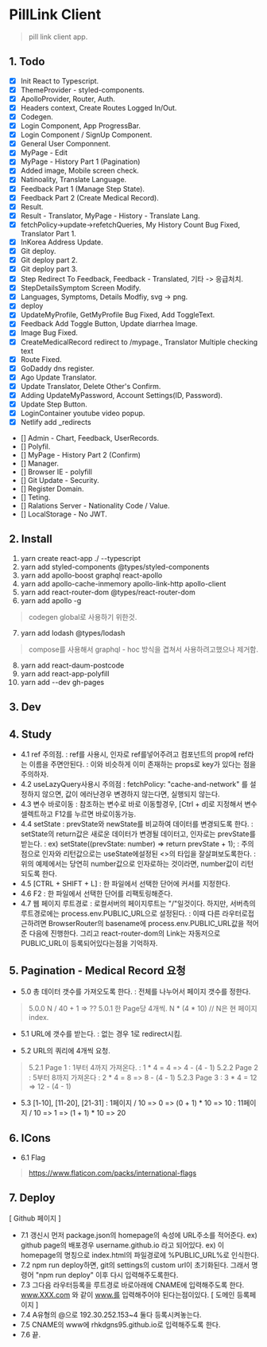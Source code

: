 # PillLink Client
> pill link client app.

## 1. Todo
- [x] Init React to Typescript.
- [x] ThemeProvider - styled-components.
- [x] ApolloProvider, Router, Auth.
- [x] Headers context, Create Routes Logged In/Out.
- [x] Codegen.
- [x] Login Component, App ProgressBar.
- [x] Login Component / SignUp Component.
- [x] General User Componnent.
- [x] MyPage - Edit
- [x] MyPage - History Part 1 (Pagination)
- [x] Added image, Mobile screen check.
- [x] Natinoality, Translate Language.
- [x] Feedback Part 1 (Manage Step State).
- [x] Feedback Part 2 (Create Medical Record).
- [X] Result.
- [x] Result - Translator, MyPage - History - Translate Lang.
- [x] fetchPolicy->update->refetchQueries, My History Count Bug Fixed, Translator Part 1.
- [x] InKorea Address Update.
- [x] Git deploy.
- [x] Git deploy part 2.
- [x] Git deploy part 3.
- [x] Step Redirect To Feedback, Feedback - Translated, 기타 -> 응급처치.
- [x] StepDetailsSymptom Screen Modify.
- [x] Languages, Symptoms, Details Modfiy, svg -> png.
- [x] deploy
- [x] UpdateMyProfile, GetMyProfile Bug Fixed, Add ToggleText.
- [x] Feedback Add Toggle Button, Update diarrhea Image.
- [x] Image Bug Fixed.
- [x] CreateMedicalRecord redirect to /mypage., Translator Multiple checking text
- [x] Route Fixed.
- [x] GoDaddy dns register.
- [x] Ago Update Translator.
- [x] Update Translator, Delete Other's Confirm.
- [x] Adding UpdateMyPassword, Account Settings(ID, Password).
- [x] Update Step Button.
- [x] LoginContainer youtube video popup.
- [x] Netlify add _redirects
- [] Admin - Chart, Feedback, UserRecords.
- [] Polyfil.
- [] MyPage - History Part 2 (Confirm)
- [] Manager.
- [] Browser IE - polyfill
- [] Git Update - Security.
- [] Register Domain.
- [] Teting.
- [] Ralations Server - Nationality Code / Value.
- [] LocalStorage - No JWT.

## 2. Install
1. yarn create react-app ./ --typescript
2. yarn add styled-components @types/styled-components
3. yarn add apollo-boost graphql react-apollo 
4. yarn add apollo-cache-inmemory apollo-link-http apollo-client
5. yarn add react-router-dom @types/react-router-dom
6. yarn add apollo -g
> codegen global로 사용하기 위한것.
7. yarn add lodash @types/lodash
> compose를 사용해서 graphql - hoc 방식을 겹쳐서 사용하려고했으나 제거함.
8. yarn add react-daum-postcode
9. yarn add react-app-polyfill
10. yarn add --dev gh-pages

## 3. Dev


## 4. Study
- 4.1 ref 주의점.
: ref를 사용시, 인자로 ref를넣어주려고 컴포넌트의 prop에 ref라는 이름을 주면안된다.
: 이와 비슷하게 이미 존재하는 props로 key가 있다는 점을 주의하자.
- 4.2 useLazyQuery사용시 주의점
: fetchPolicy: "cache-and-network" 를 설정하지 않으면, 값이 에러난경우 변경하지 않는다면, 실행되지 않는다.
- 4.3 변수 바로이동
: 참조하는 변수로 바로 이동할경우, [Ctrl + d]로 지정해서 변수 셀렉트하고 F12를 누르면 바로이동가능.
- 4.4 setState
: prevState와 newState를 비교하여 데이터를 변경되도록 한다.
: setState의 return값은 새로운 데이터가 변경될 데이터고, 인자로는 prevState를 받는다.
: ex) setState((prevState: number) => return prevState + 1); 
: 주의점으로 인자와 리턴값으로는 useState에설정된 <>의 타입을 잘살펴보도록한다.
: 위의 예제에서는 당연히 number값으로 인자로하는 것이라면, number값이 리턴되도록 한다.
- 4.5 [CTRL + SHIFT + L]
: 한 파일에서 선택한 단어에 커서를 지정한다.
- 4.6 F2
: 한 파일에서 선택한 단어를 리팩토링해준다.
- 4.7 웹 페이지 루트경로
: 로컬서버의 페이지루트는 "/"일것이다. 하지만, 서버측의 루트경로에는 process.env.PUBLIC_URL으로 설정된다.
: 이때 다른 라우터로접근하려면 BrowserRouter의 basename에 process.env.PUBLIC_URL값을 적어준 다음에 진행한다. 그리고 react-router-dom의 Link는 자동저으로 PUBLIC_URL이 등록되어있다는점을 기억하자.


## 5. Pagination - Medical Record 요청
- 5.0 총 데이터 갯수를 가져오도록 한다.
: 전체를 나누어서 페이지 갯수를 정한다. 
> 5.0.0 N / 40 + 1 =>  ??
> 5.0.1 한 Page당 4개씩. N * (4 * 10) // N은 현 페이지 index.

- 5.1 URL에 갯수를 받는다.
: 없는 경우 1로 redirect시킴.

- 5.2 URL의 쿼리에 4개씩 요청.
> 5.2.1 Page 1
: 1부터 4까지 가져온다. 
: 1 * 4 = 4 => 4 - (4 - 1)
> 5.2.2 Page 2
: 5부터 8까지 가져온다
: 2 * 4 = 8 => 8 - (4 - 1)
> 5.2.3 Page 3
: 3 * 4 = 12 => 12 - (4 - 1)

- 5.3 [1-10], [11-20], [21-31] 
: 1페이지 / 10 => 0 => (0 + 1) * 10 => 10
: 11페이지 / 10 => 1 => (1 + 1) * 10 => 20

## 6. ICons
- 6.1 Flag
> https://www.flaticon.com/packs/international-flags

## 7. Deploy
[ Github 페이지 ]
- 7.1 갱신시 먼저 package.json의 homepage의 속성에 URL주소를 적어준다.
ex) github page의 배포경우 username.github.io 라고 되어있다.
ex) 이 homepage의 명칭으로 index.html의 파일경로에 %PUBLIC_URL%로 인식한다.
- 7.2 npm run deploy하면, git의 settings의 custom url이 초기화된다. 그래서 명령어 "npm run deploy" 이후 다시 입력해주도록한다.
- 7.3 그다음 라우터등록을 루트경로 바로아래에 CNAME에 입력해주도록 한다. www.XXX.com 와 같이 www.를 입력해주어야 된다는점이있다.
[ 도메인 등록페이지 ]
- 7.4 A유형의 @으로 192.30.252.153~4 둘다 등록시켜놓는다.
- 7.5 CNAME의 www에 rhkdgns95.github.io로 입력해주도록 한다.
- 7.6 끝.

<!-- 
This project was bootstrapped with [Create React App](https://github.com/facebook/create-react-app).

## Available Scripts

In the project directory, you can run:

### `yarn start`

Runs the app in the development mode.<br />
Open [http://localhost:3000](http://localhost:3000) to view it in the browser.

The page will reload if you make edits.<br />
You will also see any lint errors in the console.

### `yarn test`

Launches the test runner in the interactive watch mode.<br />
See the section about [running tests](https://facebook.github.io/create-react-app/docs/running-tests) for more information.

### `yarn build`

Builds the app for production to the `build` folder.<br />
It correctly bundles React in production mode and optimizes the build for the best performance.

The build is minified and the filenames include the hashes.<br />
Your app is ready to be deployed!

See the section about [deployment](https://facebook.github.io/create-react-app/docs/deployment) for more information.

### `yarn eject`

**Note: this is a one-way operation. Once you `eject`, you can’t go back!**

If you aren’t satisfied with the build tool and configuration choices, you can `eject` at any time. This command will remove the single build dependency from your project.

Instead, it will copy all the configuration files and the transitive dependencies (Webpack, Babel, ESLint, etc) right into your project so you have full control over them. All of the commands except `eject` will still work, but they will point to the copied scripts so you can tweak them. At this point you’re on your own.

You don’t have to ever use `eject`. The curated feature set is suitable for small and middle deployments, and you shouldn’t feel obligated to use this feature. However we understand that this tool wouldn’t be useful if you couldn’t customize it when you are ready for it.

## Learn More

You can learn more in the [Create React App documentation](https://facebook.github.io/create-react-app/docs/getting-started).

To learn React, check out the [React documentation](https://reactjs.org/). -->
